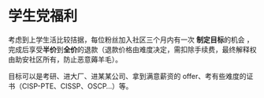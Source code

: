 # 学生党福利

考虑到上学生活比较拮据，每位粉丝加入社区三个月内有一次 **制定目标**的机会 ，完成后享受**半价**到**全价**的退款（退款价格由难度决定，需扣除手续费，最终解释权由助安社区所有，防止恶意薅羊毛）。

目标可以是考研、进大厂、进某某公司、拿到满意薪资的 offer、考有些难度的证书（CISP-PTE、CISSP、OSCP…）等。